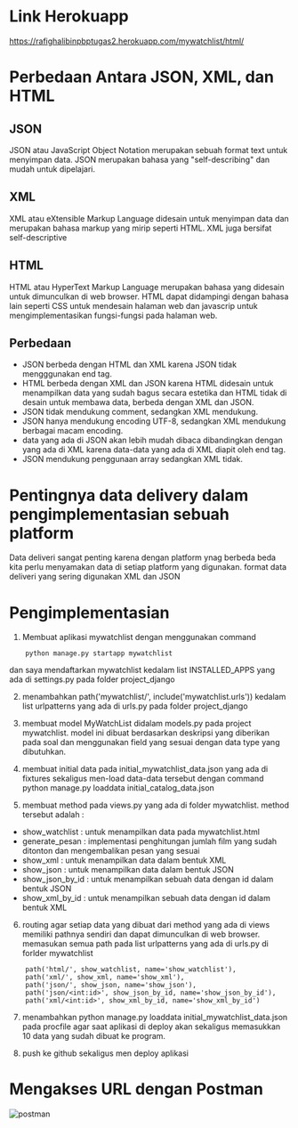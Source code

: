 # Link Herokuapp
https://rafighalibinpbptugas2.herokuapp.com/mywatchlist/html/

# Perbedaan Antara JSON, XML, dan HTML
## JSON
JSON atau JavaScript Object Notation merupakan sebuah format text untuk menyimpan data. JSON merupakan bahasa yang "self-describing" dan mudah untuk dipelajari.

## XML
XML atau eXtensible Markup Language didesain untuk menyimpan data dan merupakan bahasa markup yang mirip seperti HTML. XML juga bersifat self-descriptive

## HTML
HTML atau HyperText Markup Language merupakan bahasa yang didesain untuk dimunculkan di web browser. HTML dapat didampingi dengan bahasa lain seperti CSS untuk mendesain halaman web dan javascrip untuk mengimplementasikan fungsi-fungsi pada halaman web.

## Perbedaan
- JSON berbeda dengan HTML dan XML karena JSON tidak mengggunakan end tag.
- HTML berbeda dengan XML dan JSON karena HTML didesain untuk menampilkan data yang sudah bagus secara estetika dan HTML tidak di desain untuk membawa data, berbeda dengan XML dan JSON.
- JSON tidak mendukung comment, sedangkan XML mendukung.
- JSON hanya mendukung encoding UTF-8, sedangkan XML mendukung berbagai macam encoding.
- data yang ada di JSON akan lebih mudah dibaca dibandingkan dengan yang ada di XML karena data-data yang ada di XML diapit oleh end tag.
- JSON mendukung penggunaan array sedangkan XML tidak.

# Pentingnya data delivery dalam pengimplementasian sebuah platform
Data deliveri sangat penting karena dengan platform ynag berbeda beda kita perlu menyamakan data di setiap platform yang digunakan. format data deliveri yang sering digunakan XML dan JSON

# Pengimplementasian
1. Membuat aplikasi mywatchlist dengan menggunakan command 
```
    python manage.py startapp mywatchlist
```
dan saya mendaftarkan mywatchlist kedalam list INSTALLED_APPS yang ada di settings.py pada folder project_django

2. menambahkan path('mywatchlist/', include('mywatchlist.urls')) kedalam list urlpatterns yang ada di urls.py pada folder project_django

3. membuat model MyWatchList didalam models.py pada project mywatchlist. model ini dibuat berdasarkan deskripsi yang diberikan pada soal dan menggunakan field yang sesuai dengan data type yang dibutuhkan.

4. membuat initial data pada initial_mywatchlist_data.json yang ada di fixtures sekaligus men-load data-data tersebut dengan command python manage.py loaddata initial_catalog_data.json

5. membuat method pada views.py yang ada di folder mywatchlist. method tersebut adalah :
- show_watchlist : untuk menampilkan data pada mywatchlist.html
- generate_pesan : implementasi penghitungan jumlah film yang sudah ditonton dan mengembalikan pesan yang sesuai
- show_xml : untuk menampilkan data dalam bentuk XML
- show_json  : untuk menampilkan data dalam bentuk JSON
- show_json_by_id : untuk menampilkan sebuah data dengan id dalam bentuk JSON 
- show_xml_by_id : untuk menampilkan sebuah data dengan id dalam bentuk XML 

6. routing agar setiap data yang dibuat dari method yang ada di views memiliki pathnya sendiri dan dapat dimunculkan di web browser. memasukan semua path pada list urlpatterns yang ada di urls.py di forlder mywatchlist
```
    path('html/', show_watchlist, name='show_watchlist'),
    path('xml/', show_xml, name='show_xml'),
    path('json/', show_json, name='show_json'),
    path('json/<int:id>', show_json_by_id, name='show_json_by_id'),
    path('xml/<int:id>', show_xml_by_id, name='show_xml_by_id')
```
7. menambahkan python manage.py loaddata initial_mywatchlist_data.json pada procfile agar saat aplikasi di deploy akan sekaligus memasukkan 10 data yang sudah dibuat ke program.

9. push ke github sekaligus men deploy aplikasi
# Mengakses URL dengan Postman
![postman](https://user-images.githubusercontent.com/101860971/191470553-f5b5e488-6add-4cfc-88da-38ce98b6b372.jpg)
